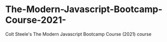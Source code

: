 # The-Modern-Javascript-Bootcamp-Course-2021-
Colt Steele's The Modern Javascript Bootcamp Course (2021) course
